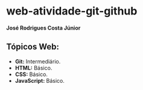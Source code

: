 # web-atividade-git-github

**José Rodrigues Costa Júnior**

## Tópicos Web:
- **Git:** Intermediário.
- **HTML:** Básico.
- **CSS:** Básico.
- **JavaScript:** Básico.
